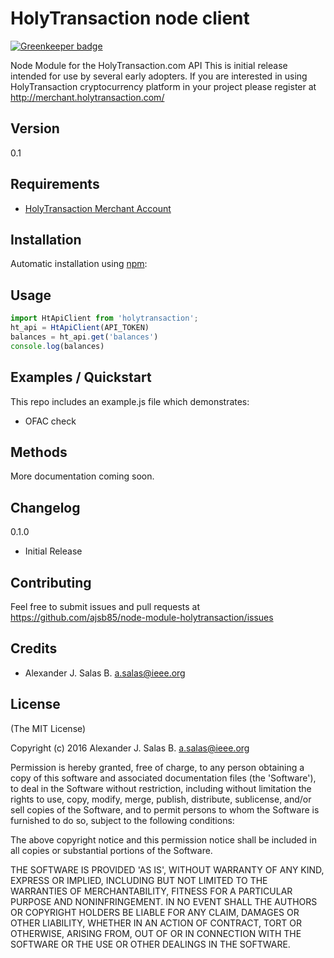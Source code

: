 HolyTransaction node client
==================================

[![Greenkeeper badge](https://badges.greenkeeper.io/ajsb85/node-module-holytransaction.svg)](https://greenkeeper.io/)

Node Module for the HolyTransaction.com API
This is initial release intended for use by several early adopters.
If you are interested in using HolyTransaction cryptocurrency platform in your project please register at
http://merchant.holytransaction.com/

## Version

0.1

## Requirements

- [HolyTransaction Merchant Account](http://merchant.holytransaction.com/)

## Installation

Automatic installation using [npm](https://www.npmjs.com/package/holytransaction):

## Usage

```js
import HtApiClient from 'holytransaction';
ht_api = HtApiClient(API_TOKEN)
balances = ht_api.get('balances')
console.log(balances)
```

## Examples / Quickstart

This repo includes an example.js file which demonstrates:

* OFAC check

## Methods

More documentation coming soon.

## Changelog

0.1.0

* Initial Release

## Contributing

Feel free to submit issues and pull requests at https://github.com/ajsb85/node-module-holytransaction/issues

## Credits

- Alexander J. Salas B. <a.salas@ieee.org>

## License

(The MIT License)

Copyright (c) 2016 Alexander J. Salas B. <a.salas@ieee.org>

Permission is hereby granted, free of charge, to any person obtaining
a copy of this software and associated documentation files (the
'Software'), to deal in the Software without restriction, including
without limitation the rights to use, copy, modify, merge, publish,
distribute, sublicense, and/or sell copies of the Software, and to
permit persons to whom the Software is furnished to do so, subject to
the following conditions:

The above copyright notice and this permission notice shall be
included in all copies or substantial portions of the Software.

THE SOFTWARE IS PROVIDED 'AS IS', WITHOUT WARRANTY OF ANY KIND,
EXPRESS OR IMPLIED, INCLUDING BUT NOT LIMITED TO THE WARRANTIES OF
MERCHANTABILITY, FITNESS FOR A PARTICULAR PURPOSE AND NONINFRINGEMENT.
IN NO EVENT SHALL THE AUTHORS OR COPYRIGHT HOLDERS BE LIABLE FOR ANY
CLAIM, DAMAGES OR OTHER LIABILITY, WHETHER IN AN ACTION OF CONTRACT,
TORT OR OTHERWISE, ARISING FROM, OUT OF OR IN CONNECTION WITH THE
SOFTWARE OR THE USE OR OTHER DEALINGS IN THE SOFTWARE.
